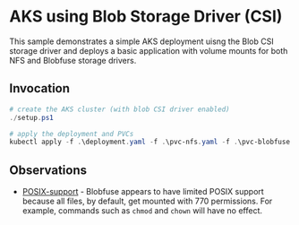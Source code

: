 # AKS using Blob Storage Driver (CSI)

This sample demonstrates a simple AKS deployment uisng the Blob CSI storage driver and deploys a basic application with volume mounts for both NFS and Blobfuse storage drivers.

## Invocation

```powershell
# create the AKS cluster (with blob CSI driver enabled)
./setup.ps1

# apply the deployment and PVCs
kubectl apply -f .\deployment.yaml -f .\pvc-nfs.yaml -f .\pvc-blobfuse.yaml
```

## Observations

- [POSIX-support](https://github.com/Azure/azure-storage-fuse/wiki/Blobfuse-Limitations-%7C-Differences-from-POSIX) - Blobfuse appears to have limited POSIX support because all files, by default, get mounted with 770 permissions. For example, commands such as `chmod` and `chown` will have no effect. 
